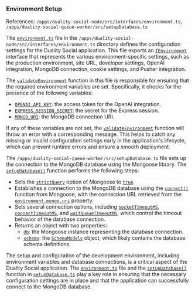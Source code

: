 ### Environment Setup
References: `/apps/duality-social-node/src/interfaces/environment.ts`, `/apps/duality-social-queue-worker/src/setupDatabase.ts`

The [`environment.ts`](/apps/duality-social-node/src/environment.ts#L0) file in the `/apps/duality-social-node/src/interfaces/environment.ts` directory defines the configuration settings for the Duality Social application. This file exports an [`IEnvironment`](/apps/duality-social-node/src/interfaces/environment.ts#L3) interface that represents the various environment-specific settings, such as the production environment, site URL, developer settings, OpenAI integration, MongoDB connection, cookie settings, and Pusher integration.

The [`validateEnvironment`](/apps/duality-social-node/src/interfaces/environment.ts#L34) function in this file is responsible for ensuring that the required environment variables are set. Specifically, it checks for the presence of the following variables:

- [`OPENAI_API_KEY`](/README.md#L11): the access token for the OpenAI integration.
- [`EXPRESS_SESSION_SECRET`](/README.md#L11): the secret for the Express session.
- [`MONGO_URI`](/apps/duality-social-node/.env.example#L1): the MongoDB connection URI.

If any of these variables are not set, the [`validateEnvironment`](/apps/duality-social-node/src/interfaces/environment.ts#L34) function will throw an error with a corresponding message. This helps to catch any missing or invalid configuration settings early in the application's lifecycle, which can prevent runtime errors and ensure a smooth deployment.

The `/apps/duality-social-queue-worker/src/setupDatabase.ts` file sets up the connection to the MongoDB database using the Mongoose library. The [`setupDatabase()`](/apps/duality-social-node/src/setupDatabase.ts#L6) function performs the following steps:

- Sets the [`strictQuery`](/apps/duality-social-node/src/setupDatabase.ts#L7) option of Mongoose to [`true`](/libs/duality-social-lib/src/lib/schemas/user.ts#L19).
- Establishes a connection to the MongoDB database using the [`connect()`](/apps/duality-social-node/yarn.lock#L17) function from Mongoose, with the connection URL retrieved from the [`environment.mongo.uri`](/apps/duality-social-node/src/setupDatabase.ts#L8) property.
- Sets several connection options, including [`socketTimeoutMS`](/apps/duality-social-node/src/setupDatabase.ts#L9), [`connectTimeoutMS`](/apps/duality-social-node/src/setupDatabase.ts#L10), and [`waitQueueTimeoutMS`](/apps/duality-social-node/src/setupDatabase.ts#L11), which control the timeout behavior of the database connection.
- Returns an object with two properties:
  - [`db`](/apps/duality-social-node/src/setupDatabase.ts#L8): the Mongoose instance representing the database connection.
  - [`schema`](/libs/duality-social-lib/src/lib/schemaModelData.ts#L35): the [`SchemaModels`](/libs/duality-social-lib/src/lib/schema.ts#L27) object, which likely contains the database schema definitions.

The setup and configuration of the development environment, including environment variables and database connections, is a critical aspect of the Duality Social application. The [`environment.ts`](/apps/duality-social-node/src/environment.ts#L0) file and the [`setupDatabase()`](/apps/duality-social-node/src/setupDatabase.ts#L6) function in [`setupDatabase.ts`](/apps/duality-social-node/src/setupDatabase.ts#L0) play a key role in ensuring that the necessary configuration settings are in place and that the application can successfully connect to the MongoDB database.